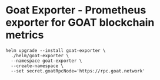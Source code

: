 # Goat Exporter - Prometheus exporter for GOAT blockchain metrics

```
helm upgrade --install goat-exporter \
  ./helm/goat-exporter \
  --namespace goat-exporter \
  --create-namespace \
  --set secret.goatRpcNode='https://rpc.goat.network'
```
